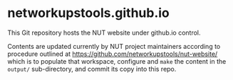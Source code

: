 # networkupstools.github.io

This Git repository hosts the NUT website under github.io control.

Contents are updated currently by NUT project maintainers according to
procedure outlined at https://github.com/networkupstools/nut-website/
which is to populate that workspace, configure and `make` the content
in the `output/` sub-directory, and commit its copy into this repo.

